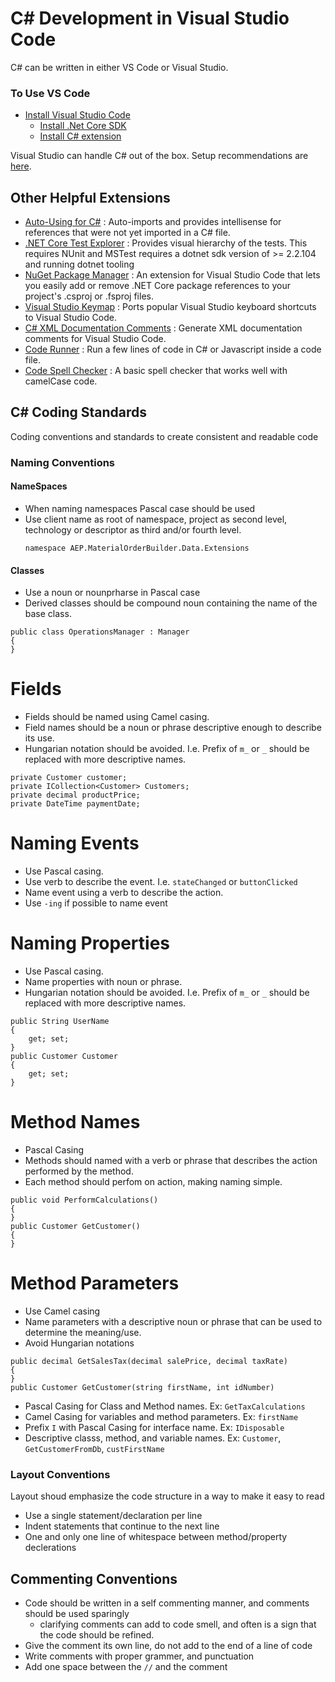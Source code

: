 # C# Development in Visual Studio Code

C# can be written in either VS Code or Visual Studio.

### To Use VS Code

- [Install Visual Studio Code](https://code.visualstudio.com/)
  - [Install .Net Core SDK](https://dotnet.microsoft.com/download)
  - [Install C# extension](https://marketplace.visualstudio.com/items?itemName=ms-dotnettools.csharp>)

Visual Studio can handle C# out of the box. Setup recommendations are [here](/ide/VisualStudio/README.md).

## Other Helpful Extensions

- [Auto-Using for C#](https://marketplace.visualstudio.com/items?itemName=Fudge.auto-using) : Auto-imports and provides intellisense for references that were not yet imported in a C# file.
- [.NET Core Test Explorer](https://marketplace.visualstudio.com/items?itemName=formulahendry.dotnet-test-explorer) : Provides visual hierarchy of the tests. This requires NUnit and MSTest requires a dotnet sdk version of >= 2.2.104 and running dotnet tooling
- [NuGet Package Manager](https://marketplace.visualstudio.com/items?itemName=jmrog.vscode-nuget-package-manager) : An extension for Visual Studio Code that lets you easily add or remove .NET Core package references to your project's .csproj or .fsproj files.
- [Visual Studio Keymap](https://marketplace.visualstudio.com/items?itemName=ms-vscode.vs-keybindings) : Ports popular Visual Studio keyboard shortcuts to Visual Studio Code.
- [C# XML Documentation Comments](https://marketplace.visualstudio.com/items?itemName=k--kato.docomment) : Generate XML documentation comments for Visual Studio Code.
- [Code Runner](https://marketplace.visualstudio.com/items?itemName=formulahendry.code-runner) : Run a few lines of code in C# or Javascript inside a code file.
- [Code Spell Checker](https://marketplace.visualstudio.com/items?itemName=streetsidesoftware.code-spell-checker) : A basic spell checker that works well with camelCase code.

## C# Coding Standards

Coding conventions and standards to create consistent and readable code

### Naming Conventions

#### NameSpaces

- When naming namespaces Pascal case should be used
- Use client name as root of namespace, project as second level, technology or descriptor as third and/or fourth level.
  ```
  namespace AEP.MaterialOrderBuilder.Data.Extensions
  ```

#### Classes

- Use a noun or nounprharse in Pascal case
- Derived classes should be compound noun containing the name of the base class.

```
public class OperationsManager : Manager
{
}
```

# Fields

- Fields should be named using Camel casing.
- Field names should be a noun or phrase descriptive enough to describe its use.
- Hungarian notation should be avoided. I.e. Prefix of `m_` or `_` should be replaced with more descriptive names.

```
private Customer customer;
private ICollection<Customer> Customers;
private decimal productPrice;
private DateTime paymentDate;
```

# Naming Events

- Use Pascal casing.
- Use verb to describe the event. I.e. `stateChanged` or `buttonClicked`
- Name event using a verb to describe the action.
- Use `-ing` if possible to name event

# Naming Properties

- Use Pascal casing.
- Name properties with noun or phrase.
- Hungarian notation should be avoided. I.e. Prefix of `m_` or `_` should be replaced with more descriptive names.

```
public String UserName
{
    get; set;
}
public Customer Customer
{
    get; set;
}
```

# Method Names

- Pascal Casing
- Methods should named with a verb or phrase that describes the action performed by the method.
- Each method should perfom on action, making naming simple.

```
public void PerformCalculations()
{
}
public Customer GetCustomer()
{
}
```

# Method Parameters

- Use Camel casing
- Name parameters with a descriptive noun or phrase that can be used to determine the meaning/use.
- Avoid Hungarian notations

```
public decimal GetSalesTax(decimal salePrice, decimal taxRate)
{
}
public Customer GetCustomer(string firstName, int idNumber)
```

- Pascal Casing for Class and Method names. Ex: `GetTaxCalculations`
- Camel Casing for variables and method parameters. Ex: `firstName`
- Prefix `I` with Pascal Casing for interface name. Ex: `IDisposable`
- Descriptive classs, method, and variable names. Ex: `Customer`, `GetCustomerFromDb`, `custFirstName`

### Layout Conventions

Layout shoud emphasize the code structure in a way to make it easy to read

- Use a single statement/declaration per line
- Indent statements that continue to the next line
- One and only one line of whitespace between method/property declerations

## Commenting Conventions

- Code should be written in a self commenting manner, and comments should be used sparingly
  - clarifying comments can add to code smell, and often is a sign that the code should be refined.
- Give the comment its own line, do not add to the end of a line of code
- Write comments with proper grammer, and punctuation
- Add one space between the `//` and the comment
